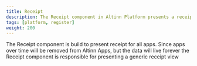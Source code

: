 ```yaml
---
title: Receipt
description: The Receipt component in Altinn Platform presents a receipt for apps
tags: [platform, register]
weight: 200
---
```


The Receipt component is build to present receipt for all apps. Since apps over time will be removed from Altinn Apps, but the data will live forever
the Receipt component is responsible for presenting a generic receipt view
